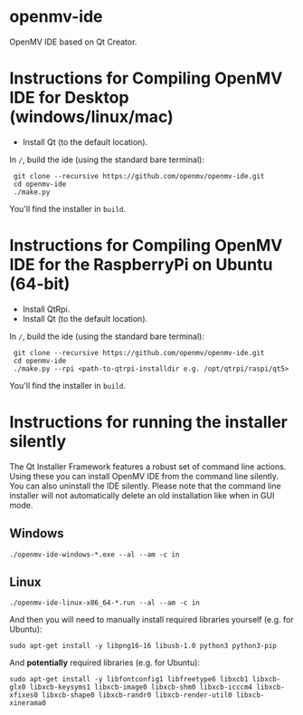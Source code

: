 # openmv-ide #

OpenMV IDE based on Qt Creator.

Instructions for Compiling OpenMV IDE for Desktop (windows/linux/mac)
=====================================================================

* Install Qt (to the default location).

In `/`, build the ide (using the standard bare terminal):

     git clone --recursive https://github.com/openmv/openmv-ide.git
     cd openmv-ide
     ./make.py

You'll find the installer in `build`.

Instructions for Compiling OpenMV IDE for the RaspberryPi on Ubuntu (64-bit)
============================================================================

* Install QtRpi.
* Install Qt (to the default location).

In `/`, build the ide (using the standard bare terminal):

     git clone --recursive https://github.com/openmv/openmv-ide.git
     cd openmv-ide
     ./make.py --rpi <path-to-qtrpi-installdir e.g. /opt/qtrpi/raspi/qt5>

You'll find the installer in `build`.

Instructions for running the installer silently
===============================================

The Qt Installer Framework features a robust set of command line actions. Using these you can install OpenMV IDE from the command line silently. You can also uninstall the IDE silently. Please note that the command line installer will not automatically delete an old installation like when in GUI mode.

Windows
-------

`./openmv-ide-windows-*.exe --al --am -c in`

Linux
-----

`./openmv-ide-linux-x86_64-*.run --al --am -c in`

And then you will need to manually install required libraries yourself (e.g. for Ubuntu):

`sudo apt-get install -y libpng16-16 libusb-1.0 python3 python3-pip`

And **potentially** required libraries (e.g. for Ubuntu):

`sudo apt-get install -y libfontconfig1 libfreetype6 libxcb1 libxcb-glx0 libxcb-keysyms1 libxcb-image0 libxcb-shm0 libxcb-icccm4 libxcb-xfixes0 libxcb-shape0 libxcb-randr0 libxcb-render-util0 libxcb-xinerama0`
